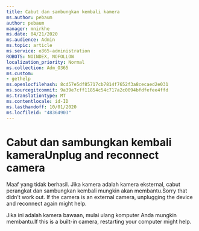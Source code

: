 ```yaml
---
title: Cabut dan sambungkan kembali kamera
ms.author: pebaum
author: pebaum
manager: mnirkhe
ms.date: 04/21/2020
ms.audience: Admin
ms.topic: article
ms.service: o365-administration
ROBOTS: NOINDEX, NOFOLLOW
localization_priority: Normal
ms.collection: Adm_O365
ms.custom:
- gethelp
ms.openlocfilehash: 8cd57e5df85717cb7814f7652f3a8cecaed2e031
ms.sourcegitcommit: 9a39e7cff11854c54c717a2c0094bfdfefee4ffd
ms.translationtype: MT
ms.contentlocale: id-ID
ms.lasthandoff: 10/01/2020
ms.locfileid: "48364903"
---
```

# <a name="unplug-and-reconnect-camera"></a><span data-ttu-id="e0044-102">Cabut dan sambungkan kembali kamera</span><span class="sxs-lookup"><span data-stu-id="e0044-102">Unplug and reconnect camera</span></span>

<span data-ttu-id="e0044-103">Maaf yang tidak berhasil. Jika kamera adalah kamera eksternal, cabut perangkat dan sambungkan kembali mungkin akan membantu.</span><span class="sxs-lookup"><span data-stu-id="e0044-103">Sorry that didn’t work out. If the camera is an external camera, unplugging the device and reconnect again might help.</span></span>

<span data-ttu-id="e0044-104">Jika ini adalah kamera bawaan, mulai ulang komputer Anda mungkin membantu.</span><span class="sxs-lookup"><span data-stu-id="e0044-104">If this is a built-in camera, restarting your computer might help.</span></span>
